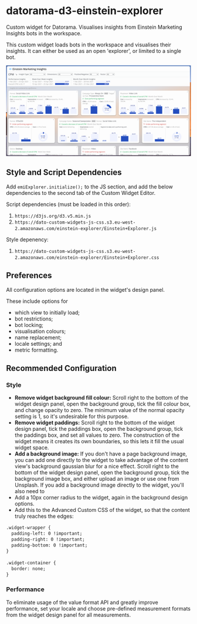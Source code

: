 # datorama-d3-einstein-explorer
Custom widget for Datorama. Visualises insights from Einstein Marketing Insights bots in the workspace.

This custom widget loads bots in the workspace and visualises their insights. It can either be used as an open 'explorer', or limited to a single bot.

![Preview image](image.png)

## Style and Script Dependencies
Add `emiExplorer.initialize();` to the JS section, and add the below dependencies to the second tab of the Custom Widget Editor.

Script dependencies (must be loaded in this order):
1. `https://d3js.org/d3.v5.min.js`
2. `https://dato-custom-widgets-js-css.s3.eu-west-2.amazonaws.com/einstein-explorer/Einstein+Explorer.js`

Style depenency:
1. `https://dato-custom-widgets-js-css.s3.eu-west-2.amazonaws.com/einstein-explorer/Einstein+Explorer.css`

## Preferences
All configuration options are located in the widget's design panel.

These include options for
* which view to initially load;
* bot restrictions;
* bot locking;
* visualisation colours;
* name replacement;
* locale settings; and
* metric formatting.

## Recommended Configuration
### Style
* **Remove widget background fill colour:** Scroll right to the bottom of the widget design panel, open the background group, tick the fill colour box, and change opacity to zero. The minimum value of the normal opacity setting is 1, so it's undesirable for this purpose.
* **Remove widget paddings:** Scroll right to the bottom of the widget design panel, tick the paddings box, open the background group, tick the paddings box, and set all values to zero. The construction of the widget means it creates its own boundaries, so this lets it fill the usual widget space.
* **Add a background image:** If you don't have a page background image, you can add one directly to the widget to take advantage of the content view's background gaussian blur for a nice effect. Scroll right to the bottom of the widget design panel, open the background group, tick the background image box, and either upload an image or use one from Unsplash. If you add a background image directly to the widget, you'll also need to
 * Add a 10px corner radius to the widget, again in the background design options.
 * Add this to the Advanced Custom CSS of the widget, so that the content truly reaches the edges:
```
.widget-wrapper {
  padding-left: 0 !important;
  padding-right: 0 !important;
  padding-bottom: 0 !important;
}

.widget-container {
  border: none;
}
```
### Performance
To eliminate usage of the value format API and greatly improve performance, set your locale and choose pre-defined measurement formats from the widget design panel for all measurements.
